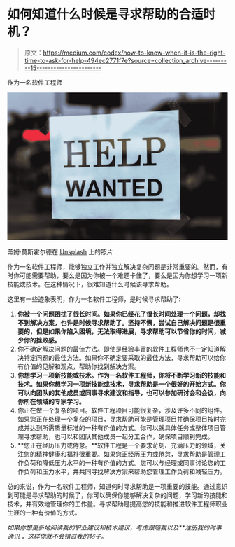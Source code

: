 # 如何知道什么时候是寻求帮助的合适时机？

> 原文：<https://medium.com/codex/how-to-know-when-it-is-the-right-time-to-ask-for-help-494ec2771f7e?source=collection_archive---------15----------------------->

作为一名软件工程师

![](img/8412ada9ce234dcc7911b7afb49a5379.png)

蒂姆·莫斯霍尔德在 [Unsplash](https://unsplash.com?utm_source=medium&utm_medium=referral) 上的照片

作为一名软件工程师，能够独立工作并独立解决复杂问题是非常重要的。然而，有时你可能需要帮助，要么是因为你被一个难题卡住了，要么是因为你想学习一项新技能或技术。在这种情况下，很难知道什么时候该寻求帮助。

这里有一些迹象表明，作为一名软件工程师，是时候寻求帮助了:

1.  **你被一个问题困扰了很长时间。如果你已经花了很长时间处理一个问题，却找不到解决方案，也许是时候寻求帮助了。坚持不懈，尝试自己解决问题是很重要的，但是如果你陷入困境，无法取得进展，寻求帮助可以节省你的时间，减少你的挫败感。**
2.  你不确定解决问题的最佳方法。即使是经验丰富的软件工程师也不一定知道解决特定问题的最佳方法。如果你不确定要采取的最佳方法，寻求帮助可以给你有价值的见解和观点，帮助你找到解决方案。
3.  **你想学习一项新技能或技术。作为一名软件工程师，你将不断学习新的技能和技术。如果你想学习一项新技能或技术，寻求帮助是一个很好的开始方式。你可以向团队的其他成员或同事寻求建议和指导，也可以参加研讨会和会议，向你所在领域的专家学习。**
4.  你正在做一个复杂的项目。软件工程项目可能很复杂，涉及许多不同的组件。如果您正在处理一个复杂的项目，寻求帮助可能是管理项目并确保项目按时完成并达到所需质量标准的一种有价值的方式。你可以就具体任务或整体项目管理寻求帮助，也可以和团队其他成员一起分工合作，确保项目顺利完成。
5.  **您正在经历压力或倦怠。**软件工程是一个要求苛刻、充满压力的领域，关注您的精神健康和福祉很重要。如果您正经历压力或倦怠，寻求帮助是管理工作负荷和降低压力水平的一种有价值的方式。您可以与经理或同事讨论您的工作负荷和压力水平，并共同寻找解决方案来帮助您管理工作负荷和减轻压力。

总的来说，作为一名软件工程师，知道何时寻求帮助是一项重要的技能。通过意识到可能是寻求帮助的时候了，你可以确保你能够解决复杂的问题，学习新的技能和技术，并有效地管理你的工作量。寻求帮助是提高您的技能和推进软件工程师职业生涯的一种有价值的方式。

*如果你想更多地阅读我的职业建议和技术建议，考虑跟随我以及**注册我的时事通讯* *，这样你就不会错过我的帖子。*